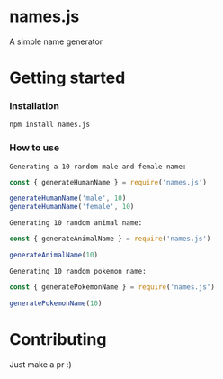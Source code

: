 # names.js

A simple name generator

# Getting started

### Installation

```bash
npm install names.js
```

### How to use

`Generating a 10 random male and female name:`
```js
const { generateHumanName } = require('names.js')

generateHumanName('male', 10)
generateHumanName('female', 10)
```

`Generating 10 random animal name:`
```js
const { generateAnimalName } = require('names.js')

generateAnimalName(10)
```

`Generating 10 random pokemon name:`
```js
const { generatePokemonName } = require('names.js')

generatePokemonName(10)
```

# Contributing
Just make a pr :)
